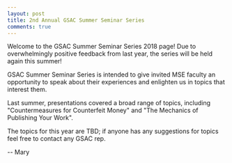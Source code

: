 ```yaml
---
layout: post
title: 2nd Annual GSAC Summer Seminar Series
comments: true
---
```


Welcome to the GSAC Summer Seminar Series 2018 page! Due to overwhelmingly positive feedback from last year, the series will be held again this summer!

GSAC Summer Seminar Series is intended to give invited MSE faculty an opportunity to speak about their experiences and enlighten us in topics that interest them. 

Last summer, presentations covered a broad range of topics, including "Countermeasures for Counterfeit Money" and "The Mechanics of Publishing Your Work".

The topics for this year are TBD; if anyone has any suggestions for topics feel free to contact any GSAC rep.

-- Mary
